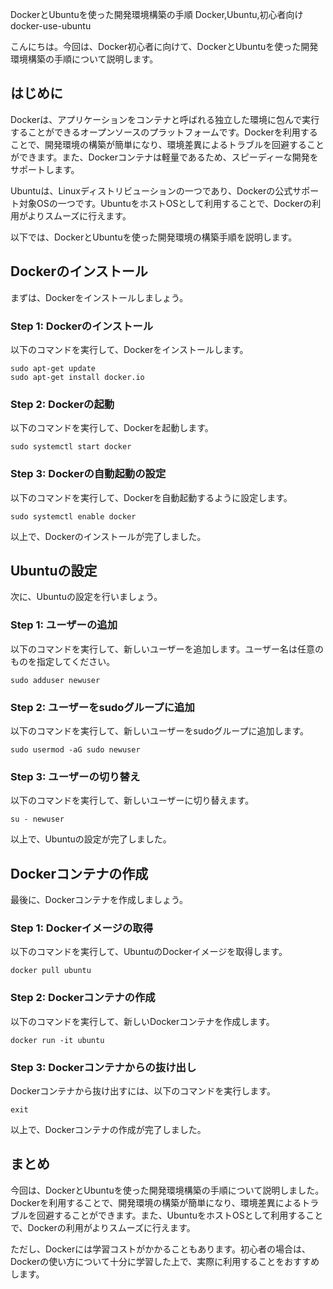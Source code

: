 DockerとUbuntuを使った開発環境構築の手順
Docker,Ubuntu,初心者向け
docker-use-ubuntu

こんにちは。今回は、Docker初心者に向けて、DockerとUbuntuを使った開発環境構築の手順について説明します。

## はじめに

Dockerは、アプリケーションをコンテナと呼ばれる独立した環境に包んで実行することができるオープンソースのプラットフォームです。Dockerを利用することで、開発環境の構築が簡単になり、環境差異によるトラブルを回避することができます。また、Dockerコンテナは軽量であるため、スピーディーな開発をサポートします。

Ubuntuは、Linuxディストリビューションの一つであり、Dockerの公式サポート対象OSの一つです。UbuntuをホストOSとして利用することで、Dockerの利用がよりスムーズに行えます。

以下では、DockerとUbuntuを使った開発環境の構築手順を説明します。

## Dockerのインストール

まずは、Dockerをインストールしましょう。

### Step 1: Dockerのインストール

以下のコマンドを実行して、Dockerをインストールします。

```shell
sudo apt-get update
sudo apt-get install docker.io
```

### Step 2: Dockerの起動

以下のコマンドを実行して、Dockerを起動します。

```shell
sudo systemctl start docker
```

### Step 3: Dockerの自動起動の設定

以下のコマンドを実行して、Dockerを自動起動するように設定します。

```shell
sudo systemctl enable docker
```

以上で、Dockerのインストールが完了しました。

## Ubuntuの設定

次に、Ubuntuの設定を行いましょう。

### Step 1: ユーザーの追加

以下のコマンドを実行して、新しいユーザーを追加します。ユーザー名は任意のものを指定してください。

```shell
sudo adduser newuser
```

### Step 2: ユーザーをsudoグループに追加

以下のコマンドを実行して、新しいユーザーをsudoグループに追加します。

```shell
sudo usermod -aG sudo newuser
```

### Step 3: ユーザーの切り替え

以下のコマンドを実行して、新しいユーザーに切り替えます。

```shell
su - newuser
```

以上で、Ubuntuの設定が完了しました。

## Dockerコンテナの作成

最後に、Dockerコンテナを作成しましょう。

### Step 1: Dockerイメージの取得

以下のコマンドを実行して、UbuntuのDockerイメージを取得します。

```shell
docker pull ubuntu
```

### Step 2: Dockerコンテナの作成

以下のコマンドを実行して、新しいDockerコンテナを作成します。

```shell
docker run -it ubuntu
```

### Step 3: Dockerコンテナからの抜け出し

Dockerコンテナから抜け出すには、以下のコマンドを実行します。

```shell
exit
```

以上で、Dockerコンテナの作成が完了しました。

## まとめ

今回は、DockerとUbuntuを使った開発環境構築の手順について説明しました。Dockerを利用することで、開発環境の構築が簡単になり、環境差異によるトラブルを回避することができます。また、UbuntuをホストOSとして利用することで、Dockerの利用がよりスムーズに行えます。

ただし、Dockerには学習コストがかかることもあります。初心者の場合は、Dockerの使い方について十分に学習した上で、実際に利用することをおすすめします。
